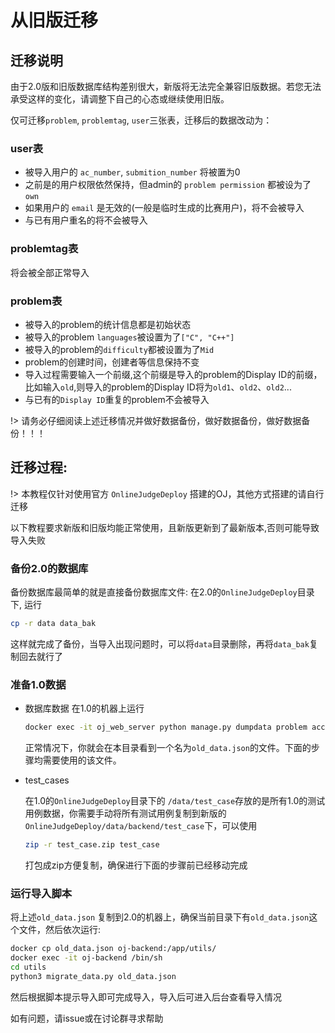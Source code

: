 # 从旧版迁移

## 迁移说明

由于2.0版和旧版数据库结构差别很大，新版将无法完全兼容旧版数据。若您无法承受这样的变化，请调整下自己的心态或继续使用旧版。

仅可迁移`problem`, `problemtag`, `user`三张表，迁移后的数据改动为：

### user表

+ 被导入用户的 `ac_number`, `submition_number` 将被置为0
+ 之前是的用户权限依然保持，但admin的 `problem permission` 都被设为了 `own`
+ 如果用户的 `email` 是无效的(一般是临时生成的比赛用户)，将不会被导入
+ 与已有用户重名的将不会被导入

### problemtag表

将会被全部正常导入

### problem表

+ 被导入的problem的统计信息都是初始状态
+ 被导入的problem `languages`被设置为了`["C", "C++"]`
+ 被导入的problem的`difficulty`都被设置为了`Mid`
+ problem的创建时间，创建者等信息保持不变
+ 导入过程需要输入一个前缀,这个前缀是导入的problem的Display ID的前缀，比如输入`old`,则导入的problem的Display ID将为`old1`、`old2`、`old2`...
+ 与已有的`Display ID`重复的problem不会被导入

!> 请务必仔细阅读上述迁移情况并做好数据备份，做好数据备份，做好数据备份！！！

## 迁移过程:

!> 本教程仅针对使用官方 `OnlineJudgeDeploy` 搭建的OJ，其他方式搭建的请自行迁移

以下教程要求新版和旧版均能正常使用，且新版更新到了最新版本,否则可能导致导入失败

### 备份2.0的数据库

备份数据库最简单的就是直接备份数据库文件: 在2.0的`OnlineJudgeDeploy`目录下, 运行

```bash
cp -r data data_bak
```

这样就完成了备份，当导入出现问题时，可以将`data`目录删除，再将`data_bak`复制回去就行了

### 准备1.0数据

+ 数据库数据
    在1.0的机器上运行
    ```bash
    docker exec -it oj_web_server python manage.py dumpdata problem account.user --indent 2 > old_data.json
    ```

    正常情况下，你就会在本目录看到一个名为`old_data.json`的文件。下面的步骤均需要使用的该文件。

+ test_cases

    在1.0的`OnlineJudgeDeploy`目录下的 `/data/test_case`存放的是所有1.0的测试用例数据，你需要手动将所有测试用例复制到新版的`OnlineJudgeDeploy/data/backend/test_case`下，可以使用
    ```bash
    zip -r test_case.zip test_case
    ```
    打包成zip方便复制，确保进行下面的步骤前已经移动完成

### 运行导入脚本

将上述`old_data.json` 复制到2.0的机器上，确保当前目录下有`old_data.json`这个文件，然后依次运行:

```bash
docker cp old_data.json oj-backend:/app/utils/ 
docker exec -it oj-backend /bin/sh
cd utils
python3 migrate_data.py old_data.json
```

然后根据脚本提示导入即可完成导入，导入后可进入后台查看导入情况

如有问题，请issue或在讨论群寻求帮助
